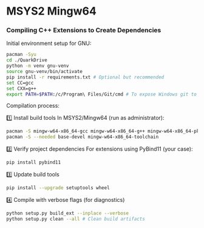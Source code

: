 # MSYS2 Mingw64
### Compiling C++ Extensions to Create Dependencies
Initial environment setup for GNU:

```bash
pacman -Syu
cd ./QuarkDrive
python -m venv gnu-venv
source gnu-venv/bin/activate
pip install -r requirements.txt # Optional but recommended
set CC=gcc
set CXX=g++
export PATH=$PATH:/c/Program\ Files/Git/cmd # To expose Windows git to GNU
```
Compilation process:

1️⃣ Install build tools
In MSYS2/Mingw64 (run as administrator):

```bash
pacman -S mingw-w64-x86_64-gcc mingw-w64-x86_64-g++ mingw-w64-x86_64-pkg-config mingw-w64-x86_64-cmake mingw-w64-x86_64-zstd mingw-w64-x86_64-openssl mingw-w64-x86_64-xxhash
pacman -S --needed base-devel mingw-w64-x86_64-toolchain
```
2️⃣ Verify project dependencies
For extensions using PyBind11 (your case):

```bash
pip install pybind11
```
3️⃣ Update build tools

```bash
pip install --upgrade setuptools wheel
```
4️⃣ Compile with verbose flags (for diagnostics)

```bash
python setup.py build_ext --inplace --verbose
python setup.py clean --all # Clean build artifacts
```
